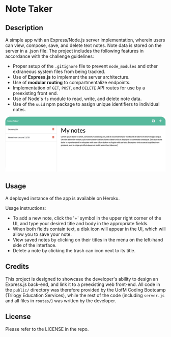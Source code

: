 # Note Taker

## Description

A simple app with an Express/Node.js server implementation, wherein users can view, compose, save, and delete text notes. Note data is stored on the server in a .json file. The project includes the following features in accordance with the challenge guidelines:
- Proper setup of the `.gitignore` file to prevent `node_modules` and other extraneous system files from being tracked.
- Use of **Express.js** to implement the server architecture.
- Use of **modular routing** to compartmentalize endpoints.
- Implementation of `GET`, `POST`, and `DELETE` API routes for use by a preexisting front end.
- Use of Node's `fs` module to read, write, and delete note data.
- Use of the `uuid` npm package to assign unique identifiers to individual notes.

![A screenshot shows an example of the note taker app in use.](./images/readme_screenshot.png)

## Usage

A deployed instance of the app is available on Heroku.

Usage instructions:
- To add a new note, click the '+' symbol in the upper right corner of the UI, and type your desired title and body in the appropriate fields. 
- When both fields contain text, a disk icon will appear in the UI, which will allow you to save your note. 
- View saved notes by clicking on their titles in the menu on the left-hand side of the interface. 
- Delete a note by clicking the trash can icon next to its title.

## Credits

This project is designed to showcase the developer's ability to design an Express.js back-end, and link it to a preexisting web front-end. All code in the `public/` directory was therefore provided by the UofM Coding Bootcamp (Trilogy Education Services), while the rest of the code (including `server.js` and all files in `routes/`) was written by the developer.

## License

Please refer to the LICENSE in the repo.